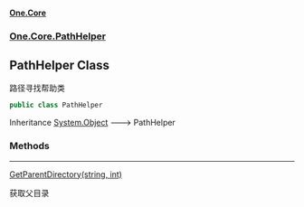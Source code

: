 #### [One.Core](index.md 'index')
### [One.Core.PathHelper](One_Core_PathHelper.md 'One.Core.PathHelper')
## PathHelper Class
路径寻找帮助类  
```csharp
public class PathHelper
```

Inheritance [System.Object](https://docs.microsoft.com/en-us/dotnet/api/System.Object 'System.Object') &#129106; PathHelper  
### Methods

***
[GetParentDirectory(string, int)](One_Core_PathHelper_PathHelper_GetParentDirectory(string_int).md 'One.Core.PathHelper.PathHelper.GetParentDirectory(string, int)')

获取父目录 
